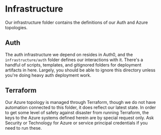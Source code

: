 # Infrastructure

Our infrastructure folder contains the definitions of our Auth and Azure topologies.

## Auth

The auth infrastructure we depend on resides in Auth0, and the `infrastructure/auth` folder defines our interactions with it. There's a handful of scripts, templates, and gitignored folders for deployment artifacts in here. Largely, you should be able to ignore this directory unless you're doing heavy auth deployment work.

## Terraform

Our Azure topology is managed through Terraform, though we do not have automation connected to this folder, it does reflect our latest state. In order to get some level of safety against disaster from running Terraform, the keys to the Azure systems defined herein are by special request only. Ask Security or Technology for Azure or service principal credentials if you need to run these.
